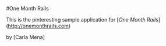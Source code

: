#One Month Rails

This is the pinteresting sample application for [*One Month Rails*] (http://onemonthrails.com)

by [Carla Mena]